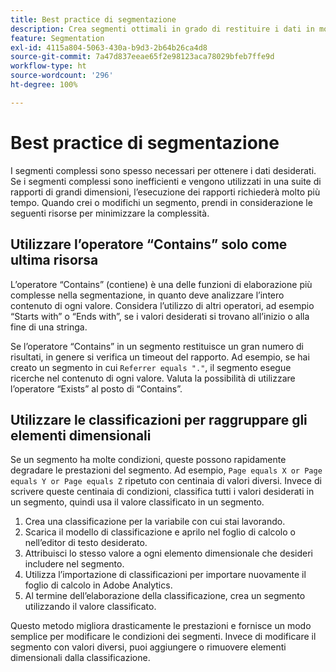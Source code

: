 ```yaml
---
title: Best practice di segmentazione
description: Crea segmenti ottimali in grado di restituire i dati in modo efficiente.
feature: Segmentation
exl-id: 4115a804-5063-430a-b9d3-2b64b26ca4d8
source-git-commit: 7a47d837eeae65f2e98123aca78029bfeb7ffe9d
workflow-type: ht
source-wordcount: '296'
ht-degree: 100%

---
```


# Best practice di segmentazione

I segmenti complessi sono spesso necessari per ottenere i dati desiderati. Se i segmenti complessi sono inefficienti e vengono utilizzati in una suite di rapporti di grandi dimensioni, l’esecuzione dei rapporti richiederà molto più tempo. Quando crei o modifichi un segmento, prendi in considerazione le seguenti risorse per minimizzare la complessità.

## Utilizzare l’operatore “Contains” solo come ultima risorsa

L’operatore “Contains” (contiene) è una delle funzioni di elaborazione più complesse nella segmentazione, in quanto deve analizzare l’intero contenuto di ogni valore. Considera l’utilizzo di altri operatori, ad esempio “Starts with” o “Ends with”, se i valori desiderati si trovano all’inizio o alla fine di una stringa.

Se l’operatore “Contains” in un segmento restituisce un gran numero di risultati, in genere si verifica un timeout del rapporto. Ad esempio, se hai creato un segmento in cui `Referrer equals "."`, il segmento esegue ricerche nel contenuto di ogni valore. Valuta la possibilità di utilizzare l’operatore “Exists” al posto di “Contains”.

## Utilizzare le classificazioni per raggruppare gli elementi dimensionali

Se un segmento ha molte condizioni, queste possono rapidamente degradare le prestazioni del segmento. Ad esempio, `Page equals X or Page equals Y or Page equals Z` ripetuto con centinaia di valori diversi. Invece di scrivere queste centinaia di condizioni, classifica tutti i valori desiderati in un segmento, quindi usa il valore classificato in un segmento.

1. Crea una classificazione per la variabile con cui stai lavorando.
2. Scarica il modello di classificazione e aprilo nel foglio di calcolo o nell’editor di testo desiderato.
3. Attribuisci lo stesso valore a ogni elemento dimensionale che desideri includere nel segmento.
4. Utilizza l’importazione di classificazioni per importare nuovamente il foglio di calcolo in Adobe Analytics.
5. Al termine dell’elaborazione della classificazione, crea un segmento utilizzando il valore classificato.

Questo metodo migliora drasticamente le prestazioni e fornisce un modo semplice per modificare le condizioni dei segmenti. Invece di modificare il segmento con valori diversi, puoi aggiungere o rimuovere elementi dimensionali dalla classificazione.
